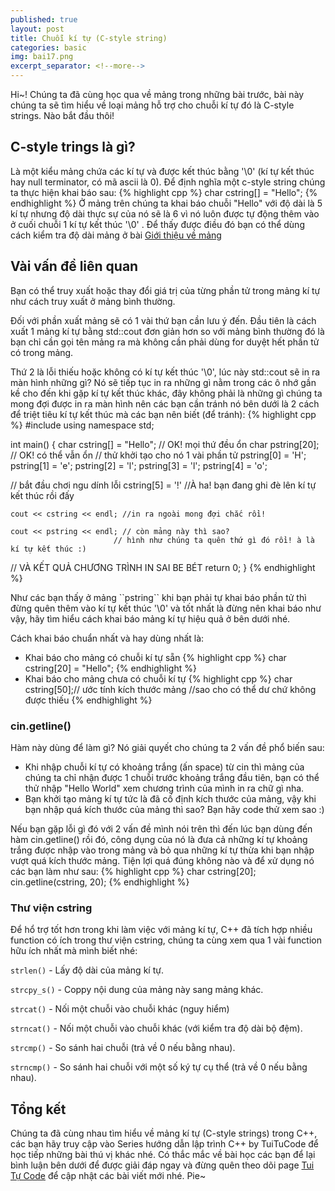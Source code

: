 ```yaml
---
published: true
layout: post
title: Chuỗi kí tự (C-style string)
categories: basic
img: bai17.png
excerpt_separator: <!--more-->
---
```

Hi~! Chúng ta đã cùng học qua về mảng trong những bài trước, bài này chúng ta sẽ tìm hiểu về loại mảng hỗ trợ cho chuỗi kí tự đó là C-style strings. Nào bắt đầu thôi!<!--more-->
## C-style trings là gì?
Là một kiểu mảng chứa các kí tự và được kết thúc bằng '\0' (kí tự kết thúc hay null terminator, có mã ascii là 0). Để định nghĩa một c-style string chúng ta thực hiện khai báo sau:
{% highlight cpp %}
	char cstring[] = "Hello";
{% endhighlight %}
Ở mảng trên chúng ta khai báo chuỗi "Hello" với độ dài là 5 kí tự nhưng độ dài thực sự của nó sẽ là 6 vì nó luôn được tự động thêm vào ở cuối chuỗi 1 kí tự kết thúc '\0' . Để thấy được điều đó bạn có thể dùng cách kiểm tra độ dài mảng ở bài [Giới thiệu về mảng](https://phatnguyendev.github.io/cpp/gioi-thieu-ve-mang/)
## Vài vấn đề liên quan
Bạn có thể truy xuất hoặc thay đổi giá trị của từng phần tử trong mảng kí tự như cách truy xuất ở mảng bình thường.

Đối với phần xuất mảng sẽ có 1 vài thứ bạn cần lưu ý đến. Đầu tiên là cách xuất 1 mảng kí tự bằng std::cout đơn giản hơn so với mảng bình thường đó là bạn chỉ cần gọi tên mảng ra mà không cần phải dùng for duyệt hết phần tử có trong mảng.

Thứ 2 là lỗi thiếu hoặc không có kí tự kết thúc '\0', lúc này std::cout sẽ in ra màn hình những gì? Nó sẽ tiếp tục in ra những gì nằm trong các ô nhớ gần kề cho đến khi gặp kí tự kết thúc khác, đây không phải là những gì chúng ta mong đợi được in ra màn hình nên các bạn cần tránh nó bên dưới là 2 cách để triệt tiêu kí tự kết thúc mà các bạn nên biết (để tránh):
{% highlight cpp %}
#include <iostream>
using namespace std;

int main()
{
	char cstring[] = "Hello"; // OK! mọi thứ đều ổn
	char pstring[20]; // OK! có thể vẫn ổn
  // thử khởi tạo cho nó 1 vài phần tử
  pstring[0] = 'H';
  pstring[1] = 'e';
  pstring[2] = 'l';
  pstring[3] = 'l';
  pstring[4] = 'o';
  
  // bắt đầu chơi ngu dính lỗi
  cstring[5] = '!' //À ha! bạn đang ghi đè lên kí tự kết thúc rồi đấy
  
	cout << cstring << endl; //in ra ngoài mong đợi chắc rồi!
  
	cout << pstring << endl; // còn mảng này thì sao?
                           // hình như chúng ta quên thứ gì đó rồi! à là kí tự kết thúc :)
  
  // VÀ KẾT QUẢ CHƯƠNG TRÌNH IN SAI BE BÉT
	return 0;
}
{% endhighlight %}

<div class="alert alert-info">
Như các bạn thấy ở mảng ``pstring`` khi bạn phải tự khai báo phần tử thì đừng quên thêm vào kí tự kết thúc '\0' và tốt nhất là đừng nên khai báo như vậy, hãy tìm hiểu cách khai báo mảng kí tự hiệu quả ở bên dưới nhé.
</div>

Cách khai báo chuẩn nhất và hay dùng nhất là:
- Khai báo cho mảng có chuỗi kí tự sẵn
{% highlight cpp %}
	char cstring[20] = "Hello";
{% endhighlight %}
- Khai báo cho mảng chưa có chuỗi kí tự
{% highlight cpp %}
	char cstring[50];// ước tính kích thước mảng
	//sao cho có thể dư chứ không được thiếu
{% endhighlight %}
### cin.getline()
Hàm này dùng để làm gì? Nó giải quyết cho chúng ta 2 vấn đề phổ biến sau:
- Khi nhập chuỗi kí tự có khoảng trắng (ấn space) từ cin thì mảng của chúng ta chỉ nhận được 1 chuỗi trước khoảng trắng đầu tiên, bạn có thể thử nhập "Hello World" xem chương trình của mình in ra chữ gì nha.
- Bạn khởi tạo mảng kí tự tức là đã cố định kích thước của mảng, vậy khi bạn nhập quá kích thước của mảng thì sao? Bạn hãy code thử xem sao :)

Nếu bạn gặp lỗi gì đó với 2 vấn đề mình nói trên thì đến lúc bạn dùng đến hàm cin.getline() rồi đó, công dụng của nó là đưa cả những kí tự khoảng trắng được nhập vào trong mảng và bỏ qua những kí tự thừa khi bạn nhập vượt quá kích thước mảng. Tiện lợi quá đúng không nào và để xử dụng nó các bạn làm như sau:
{% highlight cpp %}
char cstring[20];
cin.getline(cstring, 20);
{% endhighlight %}
### Thư viện cstring
Để hổ trợ tốt hơn trong khi làm việc với mảng kí tự, C++ đã tích hợp nhiều function có ích trong thư viện cstring, chúng ta cùng xem qua 1 vài function hữu ích nhất mà mình biết nhé:

``strlen()`` - Lấy độ dài của mảng kí tự.  
  
``strcpy_s()`` - Coppy nội dung của mảng này sang mảng khác. 
  
``strcat()`` - Nối một chuỗi vào chuỗi khác (nguy hiểm)
  
``strncat()`` - Nối một chuỗi vào chuỗi khác (với kiểm tra độ dài bộ đệm).
  
``strcmp()`` - So sánh hai chuỗi (trả về 0 nếu bằng nhau).
  
``strncmp()`` - So sánh hai chuỗi với một số ký tự cụ thể (trả về 0 nếu bằng nhau).
## Tổng kết
Chúng ta đã cùng nhau tìm hiểu về mảng kí tự (C-style strings) trong C++, các bạn hãy truy cập vào Series hướng dẫn lập trình C++ by TuiTuCode để học tiếp những bài thú vị khác nhé.
Có thắc mắc về bài học các bạn để lại bình luận bên dưới để được giải đáp ngay và đừng quên theo dõi page [Tui Tự Code](https://www.facebook.com/shareAboutIT) để cập nhật các bài viết mới nhé. Pie~
